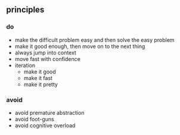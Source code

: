 ## principles

### do

- make the difficult problem easy and then solve the easy problem
- make it good enough, then move on to the next thing
- always jump into context
- move fast with confidence
- iteration
  - make it good
  - make it fast 
  - make it pretty

### avoid

- avoid premature abstraction
- avoid foot-guns
- avoid cognitive overload

